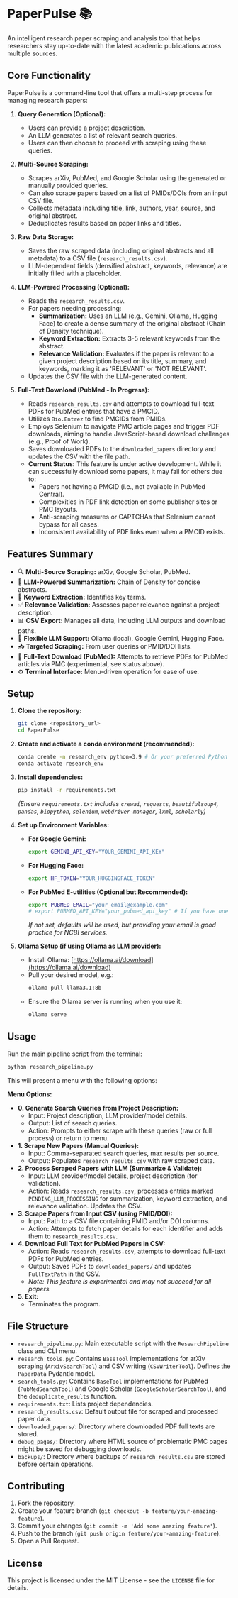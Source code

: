 # PaperPulse 📚

An intelligent research paper scraping and analysis tool that helps researchers stay up-to-date with the latest academic publications across multiple sources.

## Core Functionality

PaperPulse is a command-line tool that offers a multi-step process for managing research papers:

1.  **Query Generation (Optional):**
    *   Users can provide a project description.
    *   An LLM generates a list of relevant search queries.
    *   Users can then choose to proceed with scraping using these queries.

2.  **Multi-Source Scraping:**
    *   Scrapes arXiv, PubMed, and Google Scholar using the generated or manually provided queries.
    *   Can also scrape papers based on a list of PMIDs/DOIs from an input CSV file.
    *   Collects metadata including title, link, authors, year, source, and original abstract.
    *   Deduplicates results based on paper links and titles.

3.  **Raw Data Storage:**
    *   Saves the raw scraped data (including original abstracts and all metadata) to a CSV file (`research_results.csv`).
    *   LLM-dependent fields (densified abstract, keywords, relevance) are initially filled with a placeholder.

4.  **LLM-Powered Processing (Optional):**
    *   Reads the `research_results.csv`.
    *   For papers needing processing:
        *   **Summarization:** Uses an LLM (e.g., Gemini, Ollama, Hugging Face) to create a dense summary of the original abstract (Chain of Density technique).
        *   **Keyword Extraction:** Extracts 3-5 relevant keywords from the abstract.
        *   **Relevance Validation:** Evaluates if the paper is relevant to a given project description based on its title, summary, and keywords, marking it as 'RELEVANT' or 'NOT RELEVANT'.
    *   Updates the CSV file with the LLM-generated content.

5.  **Full-Text Download (PubMed - In Progress):**
    *   Reads `research_results.csv` and attempts to download full-text PDFs for PubMed entries that have a PMCID.
    *   Utilizes `Bio.Entrez` to find PMCIDs from PMIDs.
    *   Employs Selenium to navigate PMC article pages and trigger PDF downloads, aiming to handle JavaScript-based download challenges (e.g., Proof of Work).
    *   Saves downloaded PDFs to the `downloaded_papers` directory and updates the CSV with the file path.
    *   **Current Status:** This feature is under active development. While it can successfully download some papers, it may fail for others due to:
        *   Papers not having a PMCID (i.e., not available in PubMed Central).
        *   Complexities in PDF link detection on some publisher sites or PMC layouts.
        *   Anti-scraping measures or CAPTCHAs that Selenium cannot bypass for all cases.
        *   Inconsistent availability of PDF links even when a PMCID exists.

## Features Summary

- 🔍 **Multi-Source Scraping:** arXiv, Google Scholar, PubMed.
- 📝 **LLM-Powered Summarization:** Chain of Density for concise abstracts.
- 🔑 **Keyword Extraction:** Identifies key terms.
- ✅ **Relevance Validation:** Assesses paper relevance against a project description.
- 📊 **CSV Export:** Manages all data, including LLM outputs and download paths.
- 🤖 **Flexible LLM Support:** Ollama (local), Google Gemini, Hugging Face.
- 📥 **Targeted Scraping:** From user queries or PMID/DOI lists.
- 📄 **Full-Text Download (PubMed):** Attempts to retrieve PDFs for PubMed articles via PMC (experimental, see status above).
- ⚙️ **Terminal Interface:** Menu-driven operation for ease of use.

## Setup

1.  **Clone the repository:**
    ```bash
    git clone <repository_url>
    cd PaperPulse
    ```

2.  **Create and activate a conda environment (recommended):**
    ```bash
    conda create -n research_env python=3.9 # Or your preferred Python version
    conda activate research_env
    ```

3.  **Install dependencies:**
    ```bash
    pip install -r requirements.txt
    ```
    *(Ensure `requirements.txt` includes `crewai`, `requests`, `beautifulsoup4`, `pandas`, `biopython`, `selenium`, `webdriver-manager`, `lxml`, `scholarly`)*

4.  **Set up Environment Variables:**
    *   **For Google Gemini:**
        ```bash
        export GEMINI_API_KEY="YOUR_GEMINI_API_KEY"
        ```
    *   **For Hugging Face:**
        ```bash
        export HF_TOKEN="YOUR_HUGGINGFACE_TOKEN"
        ```
    *   **For PubMed E-utilities (Optional but Recommended):**
        ```bash
        export PUBMED_EMAIL="your_email@example.com" 
        # export PUBMED_API_KEY="your_pubmed_api_key" # If you have one
        ```
        *If not set, defaults will be used, but providing your email is good practice for NCBI services.*

5.  **Ollama Setup (if using Ollama as LLM provider):**
    *   Install Ollama: [https://ollama.ai/download](https://ollama.ai/download)
    *   Pull your desired model, e.g.:
        ```bash
        ollama pull llama3.1:8b
        ```
    *   Ensure the Ollama server is running when you use it:
        ```bash
        ollama serve
        ```

## Usage

Run the main pipeline script from the terminal:

```bash
python research_pipeline.py
```

This will present a menu with the following options:

**Menu Options:**

*   **0. Generate Search Queries from Project Description:**
    *   Input: Project description, LLM provider/model details.
    *   Output: List of search queries.
    *   Action: Prompts to either scrape with these queries (raw or full process) or return to menu.
*   **1. Scrape New Papers (Manual Queries):**
    *   Input: Comma-separated search queries, max results per source.
    *   Output: Populates `research_results.csv` with raw scraped data.
*   **2. Process Scraped Papers with LLM (Summarize & Validate):**
    *   Input: LLM provider/model details, project description (for validation).
    *   Action: Reads `research_results.csv`, processes entries marked `PENDING_LLM_PROCESSING` for summarization, keyword extraction, and relevance validation. Updates the CSV.
*   **3. Scrape Papers from Input CSV (using PMID/DOI):**
    *   Input: Path to a CSV file containing PMID and/or DOI columns.
    *   Action: Attempts to fetch paper details for each identifier and adds them to `research_results.csv`.
*   **4. Download Full Text for PubMed Papers in CSV:**
    *   Action: Reads `research_results.csv`, attempts to download full-text PDFs for PubMed entries.
    *   Output: Saves PDFs to `downloaded_papers/` and updates `FullTextPath` in the CSV.
    *   *Note: This feature is experimental and may not succeed for all papers.*
*   **5. Exit:**
    *   Terminates the program.

## File Structure

- `research_pipeline.py`: Main executable script with the `ResearchPipeline` class and CLI menu.
- `research_tools.py`: Contains `BaseTool` implementations for arXiv scraping (`ArxivSearchTool`) and CSV writing (`CSVWriterTool`). Defines the `PaperData` Pydantic model.
- `search_tools.py`: Contains `BaseTool` implementations for PubMed (`PubMedSearchTool`) and Google Scholar (`GoogleScholarSearchTool`), and the `deduplicate_results` function.
- `requirements.txt`: Lists project dependencies.
- `research_results.csv`: Default output file for scraped and processed paper data.
- `downloaded_papers/`: Directory where downloaded PDF full texts are stored.
- `debug_pages/`: Directory where HTML source of problematic PMC pages might be saved for debugging downloads.
- `backups/`: Directory where backups of `research_results.csv` are stored before certain operations.

## Contributing

1.  Fork the repository.
2.  Create your feature branch (`git checkout -b feature/your-amazing-feature`).
3.  Commit your changes (`git commit -m 'Add some amazing feature'`).
4.  Push to the branch (`git push origin feature/your-amazing-feature`).
5.  Open a Pull Request.

## License

This project is licensed under the MIT License - see the `LICENSE` file for details. 